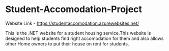 # Student-Accomodation-Project

Website Link - https://studentaccomodation.azurewebsites.net/

This is the .NET website for a student housing service.This website is designed to help students find right accomodation for them and also allows other Home owners
to put their house on rent for students. 
